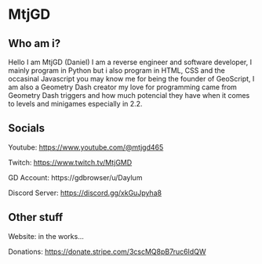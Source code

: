 MtjGD
===========

Who am i?
----------
Hello I am MtjGD (Daniel) I am a reverse engineer and software developer, I mainly program in Python but i also program in HTML, CSS and the occasinal Javascript you may know me for being the founder of GeoScript, I am also a Geometry Dash
creator my love for programming came from Geometry Dash triggers and how much potencial they have when it comes to levels and minigames especially in 2.2.

Socials
--------
Youtube: https://www.youtube.com/@mtjgd465

Twitch: https://www.twitch.tv/MtjGMD

GD Account: https://gdbrowser/u/Daylum

Discord Server: https://discord.gg/xkGuJpyha8

Other stuff
--------
Website: in the works...

Donations: https://donate.stripe.com/3cscMQ8pB7ruc6IdQW
